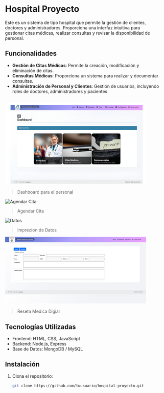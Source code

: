 # Hospital Proyecto

Este es un sistema de tipo hospital que permite la gestión de clientes, doctores y administradores. Proporciona una interfaz intuitiva para gestionar citas médicas, realizar consultas y revisar la disponibilidad de personal.

## Funcionalidades

- **Gestión de Citas Médicas**: Permite la creación, modificación y eliminación de citas.
- **Consultas Médicas**: Proporciona un sistema para realizar y documentar consultas.
- **Administración de Personal y Clientes**: Gestión de usuarios, incluyendo roles de doctores, administradores y pacientes.

## 

![Dashboard del Sistema de Gestión de Citas](images/image.png)

> Dashboard para el personal

![Agendar Cita](images/image2.png)
> Agendar Cita

![Datos](images/image3.png)
> Imprecion de Datos

![Receta Digital](images/image4.png)
> Reseta Medica Digial

## Tecnologías Utilizadas

- Frontend: HTML, CSS, JavaScript
- Backend: Node.js, Express
- Base de Datos: MongoDB / MySQL

## Instalación

1. Clona el repositorio:
   ```bash
   git clone https://github.com/tuusuario/hospital-proyecto.git
